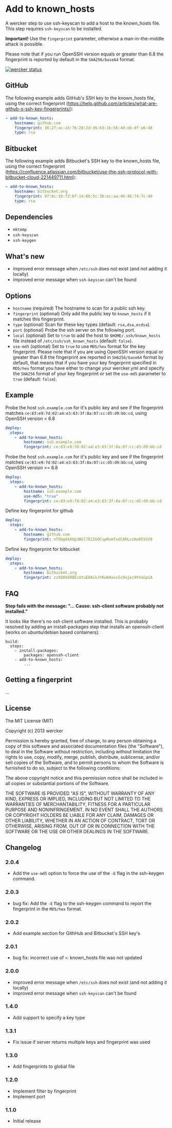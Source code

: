 # Add to known_hosts

A wercker step to use ssh-keyscan to add a host to the known_hosts file. This step requires 
`ssh-keyscan` to be installed.

**Important!** Use the `fingerprint` parameter, otherwise a man-in-the-middle attack is possible.

Please note that if you run OpenSSH version equals or greater than 6.8 the fingerprint is reported by default in the `SHA256/base64` format.

[![wercker status](https://app.wercker.com/status/85d1e231bf48bd1b3b7d9a2073a6f75a/m "wercker status")](https://app.wercker.com/project/bykey/85d1e231bf48bd1b3b7d9a2073a6f75a)

## GitHub

The following example adds GitHub's SSH key to the known_hosts file, using the
correct fingerprint (https://help.github.com/articles/what-are-github-s-ssh-key-fingerprints/):

```yaml
- add-to-known_hosts:
    hostname: github.com
    fingerprint: 16:27:ac:a5:76:28:2d:36:63:1b:56:4d:eb:df:a6:48
    type: rsa
```

## Bitbucket

The following example adds Bitbucket's SSH key to the known_hosts file, using
the correct fingerprint (https://confluence.atlassian.com/bitbucket/use-the-ssh-protocol-with-bitbucket-cloud-221449711.html):

```yaml
- add-to-known_hosts:
    hostname: bitbucket.org
    fingerprint: 97:8c:1b:f2:6f:14:6b:5c:3b:ec:aa:46:46:74:7c:40
    type: rsa
```
## Dependencies

- `mktemp`
- `ssh-keyscan`
- `ssh-keygen`

## What's new

- improved error message when `/etc/ssh` does not exist (and not adding it locally)
- improved error message when `ssh-keyscan` can't be found

## Options

* `hostname` (required) The hostname to scan for a public ssh key.
* `fingerprint` (optional) Only add the public key to `known_hosts` if it matches this fingerprint.
* `type` (optional) Scan for these key types (default: `rsa,dsa,ecdsa`).
* `port` (optional) Probe the ssh server on the following port.
* `local` (optional) Set to `true` to add the host to `$HOME/.ssh/known_hosts` file instead of `/etc/ssh/ssh_known_hosts` (default: `false`).
* `use-md5` (optional) Set to `true` to use `MD5/hex` format for the key
fingerprint. Please note that if you are using OpenSSH version equal or
greater than 6.8 the fingerprint are reported in `SHA256/base64` format by
default, that means that if you have your key fingerprint specified in
`MD5/hex` format you have either to change your wercker.yml and specify the
`SHA256` format of your key fingerprint or set the `use-md5` parameter to
`true` (default: `false`).

## Example

Probe the host `ssh.example.com` for it's public key and see if the fingerprint matches `ce:83:e9:7d:02:a4:e3:63:3f:8a:07:cc:d5:d9:bb:cd`, using OpenSSH version < 6.8

``` yaml
deploy:
  steps:
    - add-to-known_hosts:
        hostname: ssh.example.com
        fingerprint: ce:83:e9:7d:02:a4:e3:63:3f:8a:07:cc:d5:d9:bb:cd
```

Probe the host `ssh.example.com` for it's public key and see if the fingerprint matches `ce:83:e9:7d:02:a4:e3:63:3f:8a:07:cc:d5:d9:bb:cd`, using OpenSSH version >= 6.8

``` yaml
deploy:
  steps:
    - add-to-known_hosts:
        hostname: ssh.example.com
        use-md5: "true"
        fingerprint: ce:83:e9:7d:02:a4:e3:63:3f:8a:07:cc:d5:d9:bb:cd
```

Define key fingerprint for github

```yaml
deploy:
  steps:
    - add-to-known_hosts:
        hostname: github.com
        fingerprint: nThbg6kXUpJWGl7E1IGOCspRomTxdCARLviKw6E5SY8
```


Define key fingerprint for bitbucket

```yaml
deploy:
  steps:
    - add-to-known_hosts:
        hostname: bitbucket.org
        fingerprint: zzXQOXSRBEiUtuE8AikJYKwbHaxvSc0ojez9YXaGp1A
```
## FAQ

__Step fails with the message: "... Cause: ssh-client software probably not installed."__

It looks like there's no ssh client software installed. This is probably resolved by adding an install-packages step that installs an openssh-client (works on ubuntu/debian based
containers):

```
build:
  steps:
    - install-packages:
        packages: openssh-client
    - add-to-known_hosts:
        ...
```

## Getting a fingerprint

...

## License

The MIT License (MIT)

Copyright (c) 2013 wercker

Permission is hereby granted, free of charge, to any person obtaining a copy of
this software and associated documentation files (the "Software"), to deal in
the Software without restriction, including without limitation the rights to
use, copy, modify, merge, publish, distribute, sublicense, and/or sell copies of
the Software, and to permit persons to whom the Software is furnished to do so,
subject to the following conditions:

The above copyright notice and this permission notice shall be included in all
copies or substantial portions of the Software.

THE SOFTWARE IS PROVIDED "AS IS", WITHOUT WARRANTY OF ANY KIND, EXPRESS OR
IMPLIED, INCLUDING BUT NOT LIMITED TO THE WARRANTIES OF MERCHANTABILITY, FITNESS
FOR A PARTICULAR PURPOSE AND NONINFRINGEMENT. IN NO EVENT SHALL THE AUTHORS OR
COPYRIGHT HOLDERS BE LIABLE FOR ANY CLAIM, DAMAGES OR OTHER LIABILITY, WHETHER
IN AN ACTION OF CONTRACT, TORT OR OTHERWISE, ARISING FROM, OUT OF OR IN
CONNECTION WITH THE SOFTWARE OR THE USE OR OTHER DEALINGS IN THE SOFTWARE.

## Changelog

### 2.0.4
- Add the `use-md5` option to force the use of the `-E` flag in the ssh-keygen command.

### 2.0.3
- bug fix: Add the `-E` flag to the ssh-keygen command to report the fingerprint in the `MD5/hex` format.

### 2.0.2

- Add example section for GithHub and Bitbucket's SSH key's

### 2.0.1

- bug fix: incorrect use of `>`: known_hosts file was not updated

### 2.0.0

- improved error message when `/etc/ssh` does not exist (and not adding it locally)
- improved error message when `ssh-keyscan` can't be found

### 1.4.0

- Add support to specify a key type

### 1.3.1

- Fix issue if server returns multiple keys and fingerprint was used

### 1.3.0

- Add fingerprints to global file

### 1.2.0

- Implement filter by fingerprint
- Implement port

### 1.1.0

- Initial release
